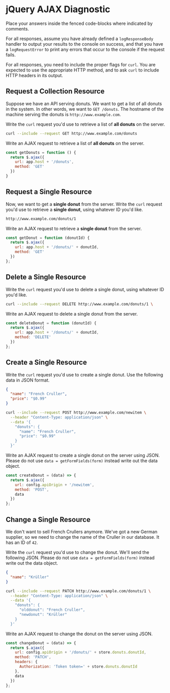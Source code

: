 # jQuery AJAX Diagnostic

Place your answers inside the fenced code-blocks where indicated by comments.

For all responses,  assume you have already defined a `logResponseBody` handler
to output your results to the console on success, and that you have a
`logRequestError` to print any errors that occur to the console if the request
fails.

For all responses, you need to include the proper flags for `curl`. You are
expected to use the appropriate HTTP method, and to ask `curl` to include HTTP
headers in its output.

## Request a Collection Resource

Suppose we have an API serving donuts. We want to get a list of all donuts in
the system. In other words, we want to `GET /donuts`. The hostname of the
machine serving the donuts is `http://www.example.com`.

Write the `curl` request you'd use to retrieve a list of **all donuts** on the
server.

```sh
curl --include --request GET http://www.example.com/donuts
```

Write an AJAX request to retrieve a list of **all donuts** on the server.

```js
const getDonuts = function () {
  return $.ajax({
    url: app.host + '/donuts',
    method: 'GET'
  })
}

```

## Request a Single Resource

Now, we want to get a **single donut** from the server. Write the `curl` request
you'd use to retrieve a **single donut**, using whatever ID you'd like.

```sh
http://www.example.com/donuts/1
```

Write an AJAX request to retrieve a **single donut** from the server.

```js
const getDonut = function (donutId) {
  return $.ajax({
    url: app.host + '/donuts/' + donutId,
    method: 'GET'
  })
};
```

## Delete a Single Resource

Write the `curl` request you'd use to delete a single donut, using whatever
ID you'd like.

```sh
curl --include --request DELETE http://www.example.com/donuts/1 \

```

Write an AJAX request to delete a single donut from the server.

```js
const deleteDonut = function (donutId) {
  return $.ajax({
    url: app.host + '/donuts/' + donutId,
    method: 'DELETE'
  })
};
```

## Create a Single Resource

Write the `curl` request you'd use to create a single donut. Use the following
data in JSON format.

```json
{
  "name": "French Cruller",
  "price": "$0.99"
}
```

```sh
curl --include --request POST http://www.example.com/newitem \
  --header "Content-Type: application/json" \
  --data '{
    "donuts": {
      "name": "French Cruller",
      "price": "$0.99"
    }
  }'
```

Write an AJAX request to create a single donut on the server using JSON. Please
do not use `data = getFormFields(form)` instead write out the data object.

```js
const createDonut = (data) => {
  return $.ajax({
    url: config.apiOrigin + '/newitem',
    method: 'POST',
    data
  })
};
```

## Change a Single Resource

We don't want to sell French Crullers anymore. We've got a new German supplier,
so we need to change the name of the Cruller in our database. It has an ID of
`42`.

Write the `curl` request you'd use to change the donut. We'll send the following
JSON. Please do not use `data = getFormFields(form)` instead write out the data
object.

```json
{
  "name": "Krüller"
}
```

```sh
curl --include --request PATCH http://www.example.com/donuts/1 \
  --header "Content-Type: application/json" \
  --data '{
    "donuts": {
      "olddonut": "French Cruller",
      "newdonut": "Krüller"
    }
  }'
```

Write an AJAX request to change the donut on the server using JSON.

```js
const changeDonut = (data) => {
  return $.ajax({
    url: config.apiOrigin + '/donuts/' + store.donuts.donutId,
    method: 'PATCH',
    headers: {
      Authorization: 'Token token=' + store.donuts.donutId
    },
    data
  })
};
```
